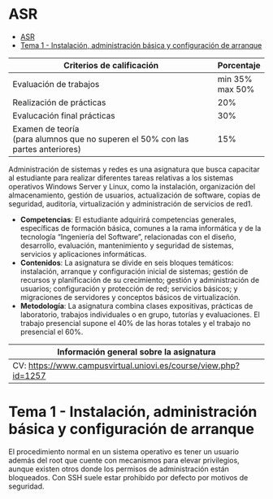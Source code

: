 # ASR

- [ASR](#asr)
- [Tema 1 - Instalación, administración básica y configuración de arranque](#tema-1---instalación-administración-básica-y-configuración-de-arranque)

| Criterios de calificación | Porcentaje |
| - | - |
| Evaluación de trabajos | min 35% <br> max 50% |
| Realización de prácticas | 20% |
| Evalucación final  prácticas | 30% |
| Examen de teoría <br> (para alumnos que no superen el 50% con las partes anteriores) | 15% |

Administración de sistemas y redes es una asignatura que busca capacitar al estudiante para realizar diferentes tareas relativas a los sistemas operativos Windows Server y Linux, como la instalación, organización del almacenamiento, gestión de usuarios, actualización de software, copias de seguridad, auditoría, virtualización y administración de servicios de red1.
- **Competencias**: El estudiante adquirirá competencias generales, específicas de formación básica, comunes a la rama informática y de la tecnología “Ingeniería del Software”, relacionadas con el diseño, desarrollo, evaluación, mantenimiento y seguridad de sistemas, servicios y aplicaciones informáticas.
- **Contenidos**: La asignatura se divide en seis bloques temáticos: instalación, arranque y configuración inicial de sistemas; gestión de recursos y planificación de su crecimiento; gestión y administración de usuarios; configuración y protección de red; servicios básicos; y migraciones de servidores y conceptos básicos de virtualización.
- **Metodología**: La asignatura combina clases expositivas, prácticas de laboratorio, trabajos individuales o en grupo, tutorías y evaluaciones. El trabajo presencial supone el 40% de las horas totales y el trabajo no presencial el 60%.

| Información general sobre la asignatura |
| - |
| CV: https://www.campusvirtual.uniovi.es/course/view.php?id=1257 |

# Tema 1 - Instalación, administración básica y configuración de arranque

El procedimiento normal en un sistema operativo es tener un usuario además del root que cuente con mecanismos para elevar privilegios, aunque existen otros donde los permisos de administración están bloqueados. Con SSH suele estar prohibido por defecto por motivos de seguridad.

